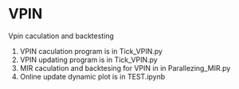 # VPIN
Vpin caculation and backtesting
1. VPIN caculation program is in Tick_VPIN.py
2. VPIN updating program is in Tick_VPIN.py
3. MIR caculation and backtesing for VPIN in in Parallezing_MIR.py
4. Online update dynamic plot is in TEST.ipynb
